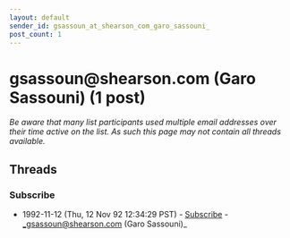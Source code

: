 ```yaml
---
layout: default
sender_id: gsassoun_at_shearson_com_garo_sassouni_
post_count: 1
---
```


# gsassoun<span>@</span>shearson.com (Garo Sassouni) (1 post)

_Be aware that many list participants used multiple email addresses over their time active on the list. As such this page may not contain all threads available._

## Threads

### Subscribe
+ 1992-11-12 (Thu, 12 Nov 92 12:34:29 PST) - [Subscribe](/archive/1992/11/379be2424675025d256aebe97dddc250aca09a4ef9f9e0f0b1fa610f6e34769e) - _gsassoun@shearson.com (Garo Sassouni)_

